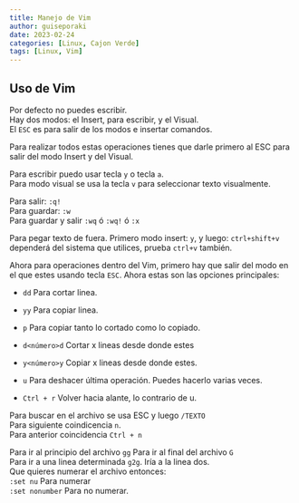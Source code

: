 ```yaml
---
title: Manejo de Vim
author: guiseporaki
date: 2023-02-24
categories: [Linux, Cajon Verde]
tags: [Linux, Vim]
---
```

## Uso de Vim

Por defecto no puedes escribir.  
Hay dos modos: el Insert, para escribir, y el Visual.  
El `ESC` es para salir de los modos e insertar comandos.

Para realizar todos estas operaciones tienes que darle primero al ESC para salir  del modo Insert y del Visual.


Para escribir puedo usar tecla `y` o tecla `a`.  
Para modo visual se usa la tecla `v` para seleccionar texto visualmente.

Para salir: `:q!`  
Para guardar: `:w`  
Para guardar y salir `:wq` ó `:wq!` ó `:x`

Para pegar texto de fuera. Primero modo insert: `y`, y luego: `ctrl+shift+v` dependerá del sistema que utilices, prueba `ctrl+v` también.

Ahora para operaciones dentro del Vim, primero hay que salir del modo en el que estes usando tecla `ESC`. Ahora estas son las opciones principales:

+ `dd`  Para cortar linea.
+ `yy` Para copiar linea.
+ `p` Para copiar tanto lo cortado como lo copiado.
+ `d<número>d` Cortar x lineas desde donde estes
+ `y<número>y` Copiar x lineas desde donde estes.

+ `u` Para deshacer última operación. Puedes hacerlo varias veces.
+ `Ctrl + r` Volver hacia alante, lo contrario de u.

Para buscar en el archivo se usa ESC y luego `/TEXTO`  
Para siguiente coindicencia `n`.  
Para anterior coincidencia `Ctrl + n`

Para ir al principio del archivo `gg` 
Para ir al final del archivo `G`  
Para ir a una linea determinada `g2g`. Iría a la linea dos.  
Que quieres numerar el archivo entonces:  
`:set nu` Para numerar  
`:set nonumber` Para no numerar.



